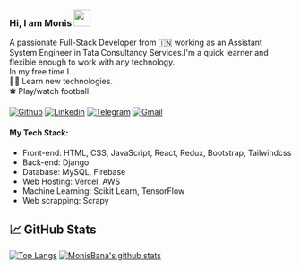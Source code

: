 ### Hi, I am Monis <img src="https://raw.githubusercontent.com/MartinHeinz/MartinHeinz/master/wave.gif" width="30px">
A passionate Full-Stack Developer from 🇮🇳 working as an Assistant System Engineer in Tata Consultancy Services.I'm a quick learner and flexible enough to work with any technology.<br/> 
In my free time I... <br/> 
👨‍💻 Learn new technologies.<br/> 
⚽ Play/watch football.

[![Github](https://img.shields.io/badge/-Github-000?style=flat&logo=Github&logoColor=white)](https://github.com/MonisBana)
[![Linkedin](https://img.shields.io/badge/-LinkedIn-blue?style=flat&logo=Linkedin&logoColor=white)](https://www.linkedin.com/in/monisbana97/)
[![Telegram](https://img.shields.io/badge/-Telegram-blue?style=flat&logo=Telegram&logoColor=white)](https://t.me/monis_bana)
[![Gmail](https://img.shields.io/badge/-Gmail-c14438?style=flat&logo=Gmail&logoColor=white)](mailto:monisbana97@gmail.com)

#### My Tech Stack:

- Front-end: HTML, CSS, JavaScript, React, Redux, Bootstrap, Tailwindcss
- Back-end: Django
- Database: MySQL, Firebase
- Web Hosting: Vercel, AWS
- Machine Learning: Scikit Learn, TensorFlow
- Web scrapping: Scrapy

## &#x1f4c8; GitHub Stats
[![Top Langs](https://github-readme-stats.vercel.app/api/top-langs/?username=MonisBana&hide=jupyter%20notebook&langs_count=6&theme=radical)](https://github.com/MonisBana/github-readme-stats)
[![MonisBana's github stats](https://github-readme-stats.vercel.app/api?username=MonisBana&theme=radical)](https://github.com/MonisBana/github-readme-stats)
